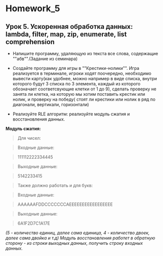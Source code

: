 # Homework_5

## Урок 5. Ускоренная обработка данных: lambda, filter, map, zip, enumerate, list comprehension

* Напишите программу, удаляющую из текста все слова, содержащие ""абв"".(Задание из семинара)

* Создайте программу для игры в ""Крестики-нолики"". Игра реализуется в терминале, игроки ходят поочередно, необходимо вывести карту(как удобнее, можно например в виде списка, внутри которого будут 3 списка по 3 элемента, каждый из которого обозначает соответсвующие клетки от 1 до 9), сделать проверку не занята ли клетка, на которую мы хотим поставить крестик или нолик, и проверку на победу( стоят ли крестики или нолик в ряд по диагонали, вертикали, горизонтали)

* Реализуйте RLE алгоритм: реализуйте модуль сжатия и восстановления данных.

**Модуль сжатия:**

>Для чисел:

>Входные данные:

>111112222334445

>Выходные данные:

>5142233415

>Также должно работать и для букв:

>Входные данные:

>AAAAAAFDDCCCCCCCAEEEEEEEEEEEEEEEEE

>Выходные данные:

>6A1F2D7C1A17E

*(5 - количество единиц, далее сама единица, 4 - количество двоек, далее сама двойка и т.д)
Модуль восстановления работет в обратную сторону - из строки выходных данных, получить строку входных данных.*
